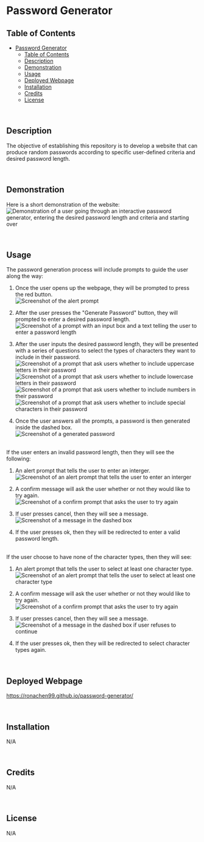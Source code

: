 # Password Generator

## Table of Contents

- [Password Generator](#password-generator)
  - [Table of Contents](#table-of-contents)
  - [Description](#description)
  - [Demonstration](#demonstration)
  - [Usage](#usage)
  - [Deployed Webpage](#deployed-webpage)
  - [Installation](#installation)
  - [Credits](#credits)
  - [License](#license)

<br>

## Description

The objective of establishing this repository is to develop a website that can produce random passwords according to specific user-defined criteria and desired password length.

<br>

## Demonstration

Here is a short demonstration of the website:
![Demonstration of a user going through an interactive password generator, entering the desired password length and criteria and starting over](./assets/images/Hello.gif)

<br>

## Usage

The password generation process will include prompts to guide the user along the way: 

1. Once the user opens up the webpage, they will be prompted to press the red button. <br>
![Screenshot of the alert prompt](./assets/images/1.png)

2. After the user presses the "Generate Password" button, they will prompted to enter a desired password length. <br>
![Screenshot of a prompt with an input box and a text telling the user to enter a password length](./assets/images/2.png)

3. After the user inputs the desired password length, they will be presented with a series of questions to select the types of characters they want to include in their password. <br>
![Screenshot of a prompt that ask users whether to include uppercase letters in their password](./assets/images/3.png)
![Screenshot of a prompt that ask users whether to include lowercase letters in their password](./assets/images/4.png)
![Screenshot of a prompt that ask users whether to include numbers in their password](./assets/images/5.png)
![Screenshot of a prompt that ask users whether to include special characters in their password](./assets/images/6.png)

4. Once the user answers all the prompts, a password is then generated inside the dashed box. <br>
![Screenshot of a generated password](./assets/images/7.png)

 <br>
If the user enters an invalid password length, then they will see the following:

1. An alert prompt that tells the user to enter an interger. <br>
![Screenshot of an alert prompt that tells the user to enter an interger](./assets/images/8.png)

2. A confirm message will ask the user whether or not they would like to try again. <br>
![Screenshot of a confirm prompt that asks the user to try again](./assets/images/9.png)

3. If user presses cancel, then they will see a message. <br>
![Screenshot of a message in the dashed box](./assets/images/10.png)

4. If the user presses ok, then they will be redirected to enter a valid password length.

 <br>
If the user choose to have none of the character types, then they will see:

1. An alert prompt that tells the user to select at least one character type. <br>
![Screenshot of an alert prompt that tells the user to select at least one character type](./assets/images/11.png)

2. A confirm message will ask the user whether or not they would like to try again. <br>
![Screenshot of a confirm prompt that asks the user to try again](./assets/images/9.png)

3. If user presses cancel, then they will see a message. <br>
![Screenshot of a message in the dashed box if user refuses to continue](./assets/images/12.png)

4. If the user presses ok, then they will be redirected to select character types again.

<br>

## Deployed Webpage

https://ronachen99.github.io/password-generator/

<br>

## Installation

N/A

<br>

## Credits

N/A

<br>

## License

N/A